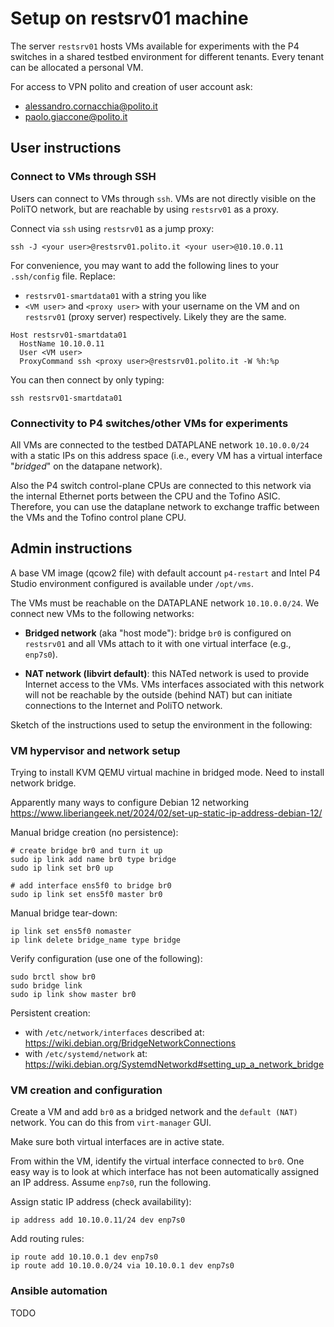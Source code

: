 
# Setup on restsrv01 machine

The server `restsrv01` hosts VMs available for experiments with the P4 switches in a shared testbed environment for different tenants. Every tenant can be allocated a personal VM. 

For access to VPN polito and creation of user account ask:
* alessandro.cornacchia@polito.it
* paolo.giaccone@polito.it

## User instructions
### Connect to VMs through SSH
Users can connect to VMs through `ssh`. VMs are not directly visible on the PoliTO network, but are reachable by using `restsrv01` as a proxy.

Connect via `ssh` using `restsrv01` as a jump proxy:

```
ssh -J <your user>@restsrv01.polito.it <your user>@10.10.0.11
```

For convenience, you may want to add the following lines to your `.ssh/config` file. Replace:

* `restsrv01-smartdata01` with a string you like
* `<VM user>` and `<proxy user>` with your username on the VM and on `restsrv01` (proxy server) respectively. Likely they are the same.

```
Host restsrv01-smartdata01
  HostName 10.10.0.11
  User <VM user>
  ProxyCommand ssh <proxy user>@restsrv01.polito.it -W %h:%p
```

You can then connect by only typing:
```
ssh restsrv01-smartdata01
```

### Connectivity to P4 switches/other VMs for experiments

All VMs are connected to the testbed DATAPLANE network `10.10.0.0/24` with a static IPs on this address space (i.e., every VM has a virtual interface "*bridged*" on the datapane network). 

Also the P4 switch control-plane CPUs are connected to this network via the internal Ethernet ports between the CPU and the Tofino ASIC. Therefore, you can use the dataplane network to exchange traffic between the VMs and the Tofino control plane CPU. 

## Admin instructions
A base VM image (qcow2 file) with default account `p4-restart` and Intel P4 Studio environment configured is available under `/opt/vms`.

The VMs must be reachable on the DATAPLANE network `10.10.0.0/24`. We connect new VMs to the following networks:

* **Bridged network** (aka "host mode"): bridge `br0` is configured on `restsrv01` and all VMs attach to it with one virtual interface (e.g., `enp7s0`).

* **NAT network (libvirt default)**: this NATed network is used to provide Internet access to the VMs. VMs interfaces associated with this network will not be reachable by the outside (behind NAT) but can initiate connections to the Internet and PoliTO network.

Sketch of the instructions used to setup the environment in the following:

### VM hypervisor and network setup

Trying to install KVM QEMU virtual machine in bridged mode. Need to install network bridge. 

Apparently many ways to configure Debian 12 networking https://www.liberiangeek.net/2024/02/set-up-static-ip-address-debian-12/

Manual bridge creation (no persistence):
```
# create bridge br0 and turn it up
sudo ip link add name br0 type bridge
sudo ip link set br0 up

# add interface ens5f0 to bridge br0
sudo ip link set ens5f0 master br0
```

Manual bridge tear-down:
```
ip link set ens5f0 nomaster
ip link delete bridge_name type bridge
```

Verify configuration (use one of the following):
```
sudo brctl show br0
sudo bridge link
sudo ip link show master br0
```


Persistent creation:
* with `/etc/network/interfaces` described at: https://wiki.debian.org/BridgeNetworkConnections
* with `/etc/systemd/network` at: https://wiki.debian.org/SystemdNetworkd#setting_up_a_network_bridge

### VM creation and configuration

Create a VM and add `br0` as a bridged network and the `default (NAT)` network. You can do this from `virt-manager` GUI. 

Make sure both virtual interfaces are in active state.

From within the VM, identify the virtual interface connected to `br0`. One easy way is to look at which interface has not been automatically assigned an IP address. Assume `enp7s0`, run the following.

Assign static IP address (check availability):
```
ip address add 10.10.0.11/24 dev enp7s0
```

Add routing rules:
```
ip route add 10.10.0.1 dev enp7s0
ip route add 10.10.0.0/24 via 10.10.0.1 dev enp7s0
```

### Ansible automation

TODO